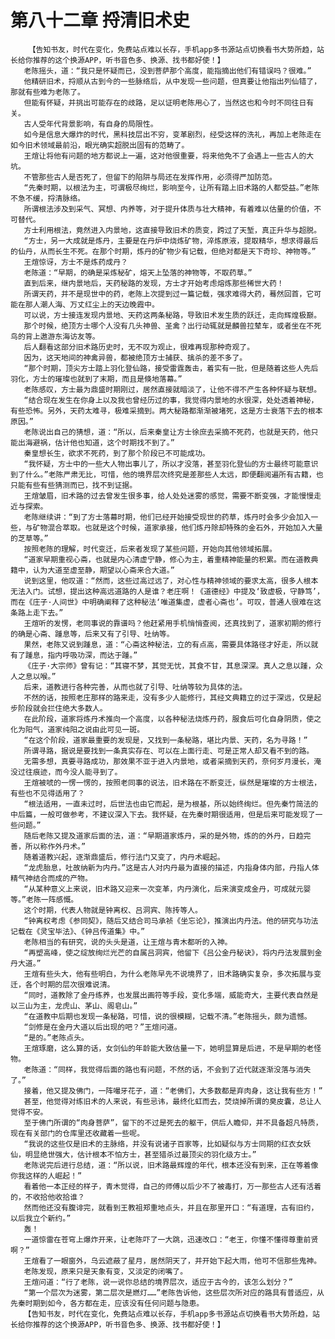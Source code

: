 # 第八十二章 捋清旧术史
        【告知书友，时代在变化，免费站点难以长存，手机app多书源站点切换看书大势所趋，站长给你推荐的这个换源APP，听书音色多、换源、找书都好使！】
       老陈摇头，道：“我只是怀疑而已，没到菩萨那个高度，能指摘出他们有错误吗？很难。”
       他精研旧术，捋顺从古到今的一些脉络后，从中发现一些问题，但真要让他指出列仙错了，那就有些难为老陈了。
       但能有怀疑，并挑出可能存在的歧路，足以证明老陈用心了，当然这也和今时不同往日有关。
       古人受年代背景影响，有自身的局限性。
       如今是信息大爆炸的时代，黑科技层出不穷，变革剧烈，经受这样的洗礼，再加上老陈走在如今旧术领域最前沿，眼光确实超脱出固有的范畴了。
       王煊让将他有问题的地方都说上一遍，这对他很重要，将来他免不了会遇上一些古人的大坑。
       不管那些古人是否死了，但留下的陷阱与局还在发挥作用，必须得严加防范。
       “先秦时期，以根法为主，可谓极尽绚烂，影响至今，让所有踏上旧术路的人都受益。”老陈不急不缓，捋清脉络。
       所谓根法涉及到采气、冥想、内养等，对于提升体质与壮大精神，有着难以估量的价值，不可替代。
       方士利用根法，竟然进入内景地，这直接导致旧术的质变，跨过了天堑，真正升华与超脱。
       “方士，另一大成就是炼丹，主要是在丹炉中烧炼矿物，淬炼原液，提取精华，想求得最后的仙丹，从而长生不死。在那个时期，炼丹的矿物少有记载，但绝对都是天下奇珍、神物等。”
       王煊惊讶，方士不是炼药成丹？
       老陈道：“早期，的确是采炼秘矿，熔天上坠落的神物等，不取药草。”
       直到后来，继内景地后，天药秘路的发现，方士才开始考虑熔炼那些稀世大药！
       所谓天药，并不是现世中的药，老陈上次提到过一篇记载，强求难得大药，蓦然回首，它可能在那人潮人海、万丈红尘上的天边晚霞中。
       可以说，方士接连发现内景地、天药这两条秘路，导致旧术发生质的跃迁，走向辉煌极巅。
       那个时候，绝顶方士哪个人没有几头神兽、圣禽？出行动辄就是麟兽拉辇车，或者坐在不死鸟的背上遨游东海访友等。
       后人翻看这部分旧术路历史时，无不叹为观止，很难再现那种奇观了。
       因为，这天地间的神禽异兽，都被绝顶方士捕获、擒杀的差不多了。
       “那个时期，顶尖方士踏上羽化登仙路，接受雷霆轰击，着实有一批，但是随着这些人先后羽化，方士的璀璨也就到了末期，而且是倏地落幕。”
       老陈感叹，方士最为鼎盛时期刚过，居然直接就暗淡了，让他不得不产生各种怀疑与联想。
       “结合现在发生在你身上以及我也曾经历过的事，我觉得内景地的水很深，处处透着神秘，有些恐怖。另外，天药太难寻，极难采摘到。两大秘路都渐渐被堵死，这是方士衰落下去的根本原因。”
       老陈说出自己的猜想，道：“所以，后来秦皇让方士徐庶去采摘不死药，也就是天药，他只能出海避祸，估计他也知道，这个时期找不到了。”
       秦皇想长生，欲求不死药，到了那个阶段已不可能成功。
       “我怀疑，方士中的一些大人物出事儿了，所以才没落，甚至羽化登仙的方士最终可能意识到了什么。”老陈严肃无比，可惜，他的境界层次终究是差那些人太远，即便翻阅遍所有古籍，也只能有些有些猜测而已，找不到证据。
       王煊皱眉，旧术路的过去曾发生很多事，给人处处迷雾的感觉，需要不断变强，才能慢慢走近与探索。
       老陈继续讲：“到了方士落幕时期，他们已经开始接受现世的药草，炼丹时会多少会加入一些，与矿物混合萃取。也就是这个时候，道家承接，他们炼丹除却特殊的金石外，开始加入大量的芝草等。”
       按照老陈的理解，时代变迁，后来者发现了某些问题，开始向其他领域拓展。
       “道家早期重视心斋，也就是内心清虚宁静，修心为主，着重精神能量的积累。而在道教典籍中，认为大道至虚至静，期望以心斋来合大道。”
       说到这里，他叹道：“然而，这些过高过远了，对心性与精神领域的要求太高，很多人根本无法入门。试想，提出这种高远道路的人是谁？老庄啊！《道德经》中提及‘致虚极，守静笃’，而在《庄子·人间世》中明确阐释了这种秘法‘唯道集虚，虚者心斋也’。可叹，普通人很难在这条路上走下去。”
       王煊听的发愣，老同事说的靠谱吗？他赶紧用手机悄悄查阅，还真找到了，道家初期的修行的确是心斋、踵息等，后来又有了引导、吐纳等。
       果然，老陈又说到踵息，道：“心斋这种秘法，立的有点高，需要具体路径才好走，所以就有了踵息，指内呼吸功深，而达于踵。”
       《庄子·大宗师》曾有记：“其寝不梦，其觉无忧，其食不甘，其息深深。真人之息以踵，众人之息以喉。”
       后来，道教进行各种完善，从而也就了引导、吐纳等较为具体的法。
       不然的话，按照老庄那样的路来走，没有多少人能修行，其经文典籍立的过于深远，仅是起步阶段就会拦住绝大多数人。
       在此阶段，道家将炼丹术推向一个高度，以各种秘法烧炼丹药，服食后可化自身阴质，使之化为阳气，道家纯阳之说由此可见一斑。
       “在这个阶段，道家最重要的发现是，又找到一条秘路，堪比内景、天药，名为寻路！”
       所谓寻路，据说是要找到一条真实存在、可以在上面行走、可是正常人却又看不到的路。
       无需多想，真要寻路成功，那效果不亚于进入内景地，或者采摘到天药，奈何岁月漫长，淹没过往痕迹，而今没人能寻到了。
       王煊被唬的一愣一愣的，按照老同事的说法，旧术路在不断变迁，纵然是璀璨的方士根法，有些也不见得适用了？
       “根法适用，一直未过时，后世法也由它而起，是为根基，所以始终绚烂。但先秦竹简法的中后篇，一般可做参考，不建议深入下去。我怀疑，在先秦时期很适用，但是后来可能发现了一些问题。”
       随后老陈又提及道家后面的法，道：“早期道家炼丹，采的是外物，炼的的外丹，日趋完善，所以称作外丹术。”
       随着道教兴起，逐渐鼎盛后，修行法门又变了，内丹术崛起。
       “龙虎胎息，吐故纳新为内丹。”这是古人对内丹最为直接的描述，内指身体内部，丹指人体精气神结合而成的产物。
       “从某种意义上来说，旧术路又迎来一次变革，内丹演化，后来演变成金丹，可成就元婴等。”老陈一阵感慨。
       这个时期，代表人物就是钟离权、吕洞宾、陈抟等人。
       “钟离权考虑《参同契》，随后又结合司马承祯《坐忘论》，推演出内丹法。他的研究与功法记载在《灵宝毕法》、《钟吕传道集》中。”
       老陈相当的有研究，说的头头是道，让王煊与青木都听的入神。
       “再塑高峰，使之绽放绚烂光芒的自属吕洞宾，他留下《吕公金丹秘诀》，将内丹法发展到金丹大道。”
       王煊有些头大，他有些明白，为什么老陈早先不说境界了，旧术路确实复杂，多次拓展与变迁，各个时期的层次很难说清。
       “同时，道教除了金丹练养，也发展出画符等手段，变化多端，威能奇大，主要代表自然是以三山为主，龙虎山、茅山、阁皂山。”
       “在道教中后期也发现一条秘路，可惜，说的很模糊，记载不清。”老陈摇头，颇为遗憾。
       “剑修是在金丹大道以后出现的吧？”王煊问道。
       “是的。”老陈点头。
       王煊琢磨，这么算的话，女剑仙的年龄能大致估量一下，她明显算是后进，不是早期的老怪物。
       老陈道：“同样，我觉得后面的路也有问题，不然的话，不会到了近代就逐渐没落与消失了。”
       接着，他又提及佛门，一阵嘬牙花子，道：“老佛们，大多数都是弃肉身，这让我有些方！”
       甚至，他觉得对练旧术的人来说，有些忌讳，最终化虹而去，焚烧掉所谓的臭皮囊，总让人觉得不安。
       至于佛门所谓的“肉身菩萨”，留下的不过是死去的躯干，供后人瞻仰，并不具备超凡特质，现在有关部门的仓库里还收藏着一些呢。
       “我说的这些仅是旧术的主脉络，并没有说诸子百家等，比如疑似与方士同期的红衣女妖仙，明显绝世强大，估计根本不怕方士，甚至猎杀过最顶尖的羽化级方士。”
       老陈说完后进行总结，道：“所以说，旧术路最辉煌的年代，根本还没有到来，正在等着像你我这样的人崛起！”
       看着他一本正经的样子，青木觉得，自己的师傅以后少不了被毒打，万一那些古人还有活着的，不收拾他收拾谁？
       然而他还没有腹诽完，就看到王教祖郑重地点头，并且在那里开口：“有道理，古有旧约，以后我立个新约。”
       轰！
       一道惊雷在苍穹上爆炸开来，让老陈吓了一大跳，迅速改口：“老王，你懂不懂得尊重前贤啊？”
       王煊看了一眼窗外，乌云遮蔽了星月，居然阴天了，并开始下起大雨，他可不信那些鬼神。
       老陈发现，原来只是天象有变，又淡定的闭嘴了。
       王煊问道：“行了老陈，说一说你总结的境界层次，适应于古今的，该怎么划分？”
       “第一个层次为迷雾，第二层次是燃灯……”老陈告诉他，这些层次所对应的路具有普适应，从先秦时期到如今，各方都在走，应该没有任何问题与隐患。
       【告知书友，时代在变化，免费站点难以长存，手机app多书源站点切换看书大势所趋，站长给你推荐的这个换源APP，听书音色多、换源、找书都好使！】